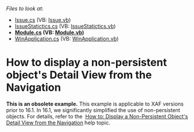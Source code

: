 <!-- default file list -->
*Files to look at*:

* [Issue.cs](./CS/NonPersistentDetailViewNavigationExample.Module/BusinessObjects/Issue.cs) (VB: [Issue.vb](./VB/NonPersistentDetailViewNavigationExample.Module/BusinessObjects/Issue.vb))
* [IssueStatictics.cs](./CS/NonPersistentDetailViewNavigationExample.Module/BusinessObjects/IssueStatictics.cs) (VB: [IssueStatictics.vb](./VB/NonPersistentDetailViewNavigationExample.Module/BusinessObjects/IssueStatictics.vb))
* **[Module.cs](./CS/NonPersistentDetailViewNavigationExample.Module/Module.cs) (VB: [Module.vb](./VB/NonPersistentDetailViewNavigationExample.Module/Module.vb))**
* [WinApplication.cs](./CS/NonPersistentDetailViewNavigationExample.Win/WinApplication.cs) (VB: [WinApplication.vb](./VB/NonPersistentDetailViewNavigationExample.Win/WinApplication.vb))
<!-- default file list end -->
# How to display a non-persistent object's Detail View from the Navigation


<p><strong>This is an obsolete example.</strong> This example is applicable to XAF versions prior to 16.1. In 16.1, we significantly simplified the use of non-persistent objects. For details, refer to the  <a href="http://documentation.devexpress.com/#Xaf/CustomDocument3471"><u>How to: Display a Non-Persistent Object's Detail View from the Navigation</u></a> help topic.</p>

<br/>



